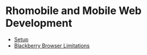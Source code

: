 # Rhomobile and Mobile Web Development

* [Setup](setup.md)
* [Blackberry Browser Limitations](http://blazingcloud.net/2010/02/10/blackberry-browser-limitations/)

